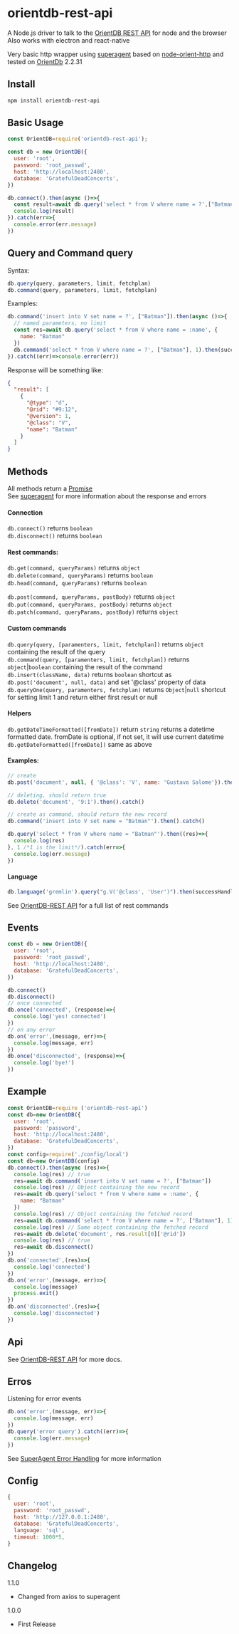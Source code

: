 orientdb-rest-api
==================

A Node.js driver to talk to the [OrientDB REST API](http://orientdb.com/docs/2.2.x/OrientDB-REST.html) for node and the browser
Also works with electron and react-native

Very basic http wrapper using [superagent](https://visionmedia.github.io/superagent/) based on [node-orient-http](https://github.com/Havelaer/node-orientdb-http) and tested on [OrientDb](http://www.orientdb.org/) 2.2.31

## Install

```bash
npm install orientdb-rest-api
```

## Basic Usage

```javascript
const OrientDB=require('orientdb-rest-api');

const db = new OrientDB({
  user: 'root',
  password: 'root_passwd',
  host: 'http://localhost:2480',
  database: 'GratefulDeadConcerts',
})

db.connect().then(async ()=>{
  const result=await db.query('select * from V where name = ?',["Batman"])
  console.log(result)
}).catch(err=>{
  console.error(err.message)
})
```

## Query and Command query

Syntax:
```js
db.query(query, parameters, limit, fetchplan)
db.command(query, parameters, limit, fetchplan)
```

Examples:

```javascript
db.command('insert into V set name = ?', ["Batman"]).then(async ()=>{
  // named parameters, no limit
  const res=await db.query('select * from V where name = :name', {
    name: "Batman"
  })
  db.command('select * from V where name = ?', ["Batman"], 1).then(successHandler)
}).catch((err)=>console.error(err))
```

Response will be something like:
```json
{
  "result": [
    {
      "@type": "d",
      "@rid": "#9:12",
      "@version": 1,
      "@class": "V",
      "name": "Batman"
    }
  ]
}
```

## Methods

All methods return a [Promise](https://developer.mozilla.org/en-US/docs/Web/JavaScript/Reference/Global_Objects/Promise)  
See [superagent](https://visionmedia.github.io/superagent/) for more information about the response and errors

#### Connection

`db.connect()` returns `boolean`  
`db.disconnect()` returns `boolean`  

#### Rest commands:

`db.get(command, queryParams)` returns `object`  
`db.delete(command, queryParams)` returns `boolean`  
`db.head(command, queryParams)` returns `boolean`  

`db.post(command, queryParams, postBody)` returns `object`  
`db.put(command, queryParams, postBody)` returns `object`  
`db.patch(command, queryParams, postBody)` returns `object`  

#### Custom commands

`db.query(query, [paramenters, limit, fetchplan])` returns `object` containing the result of the query  
`db.command(query, [paramenters, limit, fetchplan])` returns `object`|`boolean` containing the result of the command  
`db.insert(className, data)` returns `boolean` shortcut as `db.post('document', null, data)` and set '@class' property of data  
`db.queryOne(query, paramenters, fetchplan)` returns `Object`|`null` shortcut for setting limit 1 and return either first result or null  

#### Helpers

`db.getDateTimeFormatted([fromDate])` return `string` returns a datetime formatted date. fromDate is optional, if not set, it will use current datetime  
`db.getDateFormatted([fromDate])` same as above  

#### Examples:
```js
// create
db.post('document', null, { '@class': 'V', name: 'Gustavo Salome'}).then().catch()

// deleting, should return true
db.delete('document', '9:1').then().catch()

// create as command, should return the new record
db.command('insert into V set name = "Batman"').then().catch()

db.query('select * from V where name = "Batman"').then((res)=>{
  console.log(res)
}, 1 /*1 is the limit*/).catch(err=>{
  console.log(err.message)
})
```

#### Language
```js
db.language('gremlin').query("g.V('@class', 'User')").then(successHandler2).catch(errorHandler2)
```

See [OrientDB-REST API](http://orientdb.com/docs/2.2.x/OrientDB-REST.html) for a full list of rest commands  

## Events

```javascript
const db = new OrientDB({
  user: 'root',
  password: 'root_passwd',
  host: 'http://localhost:2480',
  database: 'GratefulDeadConcerts',
})

db.connect()
db.disconnect()
// once connected
db.once('connected', (response)=>{
  console.log('yes! connected')
})
// on any error
db.on('error',(message, err)=>{
  console.log(message, err)
})
db.once('disconnected', (response)=>{
  console.log('bye!')
})
```

## Example

```js
const OrientDB=require ('orientdb-rest-api')
const db=new OrientDB({
  user: 'root',
  password: 'password',
  host: 'http://localhost:2480',
  database: 'GratefulDeadConcerts',
})
const config=require('./config/local')
const db=new OrientDB(config)
db.connect().then(async (res)=>{
  console.log(res) // true
  res=await db.command('insert into V set name = ?', ["Batman"])
  console.log(res) // Object containing the new record
  res=await db.query('select * from V where name = :name', {
    name: "Batman"
  })
  console.log(res) // Object containing the fetched record
  res=await db.command('select * from V where name = ?', ["Batman"], 1)
  console.log(res) // Same object containing the fetched record
  res=await db.delete('document', res.result[0]['@rid'])
  console.log(res) // true
  res=await db.disconnect()
})
db.on('connected',(res)=>{
  console.log('connected')
})
db.on('error',(message, err)=>{
  console.log(message)
  process.exit()
})
db.on('disconnected',(res)=>{
  console.log('disconnected')
})

```

## Api

See [OrientDB-REST API](http://orientdb.com/docs/2.2.x/OrientDB-REST.html) for more docs.

## Erros

Listening for error events
```js
db.on('error',(message, err)=>{
  console.log(message, err)
})
db.query('error query').catch((err)=>{
  console.log(err.message)
})
```
See [SuperAgent Error Handling](https://visionmedia.github.io/superagent/#error-handling) for more information

## Config

```javascript
{
  user: 'root',
  password: 'root_passwd',
  host: 'http://127.0.0.1:2480',
  database: 'GratefulDeadConcerts',
  language: 'sql',
  timeout: 1000*5,
}
```

## Changelog
1.1.0

* Changed from axios to superagent

1.0.0

* First Release

